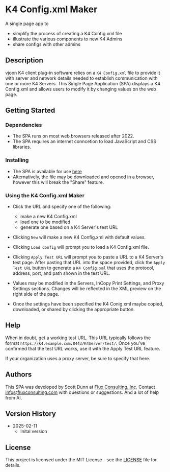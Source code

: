 # K4 Config.xml Maker

A single page app to 
  - simplify the process of creating a K4 Config.xml file
  - illustrate the various components to new K4 Admins 
  - share configs with other admins

## Description

vjoon K4 client plug-in software relies on a `K4 Config.xml` file to provide it with
server and network details needed to establish communication with one or more K4 Servers.
This Single Page Application (SPA) displays a K4 Config.xml and allows users to modify it
by changing values on the web page.

## Getting Started

### Dependencies

* The SPA runs on most web browsers released after 2022.
* The SPA requires an internet conncetion to load JavaScript and CSS libraries.

### Installing

* The SPA is available for use [here](https://github.com/???)
* Alternatively, the file may be downloaded and opened in a browser, however this will break the "Share" feature.

### Using the K4 Config.xml Maker

* Click the URL and specify one of the following:
  - make a new K4 Config.xml 
  - load one to be modified
  - generate one based on a K4 Server's test URL

* Clicking `New` will make a new K4 Config.xml with default values.
* Clicking `Load Config` will prompt you to load a K4 Config.xml file.
* Clicking `Apply Test URL` will prompt you to paste a URL to a K4 Server's test page. After pasting that URL into the space provided, click the `Apply Test URL` button to generate a `K4 Config.xml` that uses the protocol, address, port, and path shown in the test URL.

* Values may be modified in the Servers, InCopy Print Settings, and Proxy Settings sections. Changes will be reflected in the XML preview on the right side of the page.

* Once the settings have been specified the K4 Conig.xml maybe copied, downloaded, or shared by clicking the appropriate button.

## Help

When in doubt, get a working test URL. This URL typically follows the format `https://k4.example.com:8443/K4Server/test/`. Once you've confirmed that the test URL works, use it with the Apply Test URL feature.

If your organization uses a proxy server, be sure to specify that here. 

## Authors

This SPA was developed by Scott Dunn at [Flux Consulting, Inc.](https://fluxconsulting.com) Contact [info@fluxconsulting.com](mailto:info@fluxconsulting.com) with questions or suggestions. And a lot of help from AI.

## Version History

* 2025-02-11
    * Inital version

## License

This project is licensed under the MIT License - see the [LICENSE](LICENSE) file for details.

